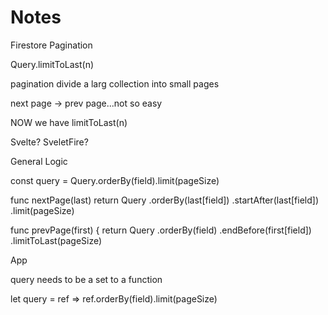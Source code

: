 # Notes

Firestore Pagination

Query.limitToLast(n)

pagination
divide a larg collection into small pages

next page ->
prev page...not so easy

NOW we have limitToLast(n)

Svelte? SveletFire?

General Logic

const query = Query.orderBy(field).limit(pageSize)

func nextPage(last)
return
Query
.orderBy(last[field])
.startAfter(last[field])
.limit(pageSize)
  
func prevPage(first) {
return
Query
.orderBy(field)
.endBefore(first[field])
.limitToLast(pageSize)
  
App

query needs to be a set to a function

let query = ref => ref.orderBy(field).limit(pageSize)
